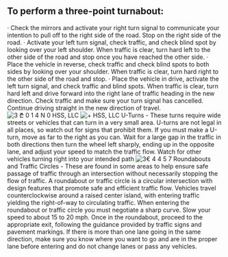 ## To perform a three-point turnabout:
· Check the mirrors and activate your right turn signal to communicate your intention to pull off to the right side of the road. Stop on the right side of the road.
· Activate your left turn signal, check traffic, and check blind spot by looking over your left shoulder. When traffic is clear, turn hard left to the other side of the road and stop once you have reached the other side.
· Place the vehicle in reverse, check traffic and check blind spots to both sides by looking over your shoulder. When traffic is clear, turn hard right to the other side of the road and stop.
· Place the vehicle in drive, activate the left turn signal, and check traffic and blind spots. When traffic is clear, turn hard left and drive forward into the right lane of traffic heading in the new direction. Check traffic and make sure your turn signal has cancelled. Continue driving straight in the new direction of travel.
![3 ₾ 0 1 4 N 0 HSS, LLC]()
![+ HSS, LLC]()
U-Turns - These turns require wide streets or vehicles that can turn in a very small area. U-turns are not legal in all places, so watch out for signs that prohibit them. If you must make a U-turn, move as far to the right as you can. Wait for a large gap in the traffic in both directions then turn the wheel left sharply, ending up in the opposite lane, and adjust your speed to match the traffic flow. Watch for other vehicles turning right into your intended path
![3€ 4 4 5 7]()
Roundabouts and Traffic Circles - These are found in some areas to help ensure safe passage of traffic through an intersection without necessarily stopping the flow of traffic. A roundabout or traffic circle is a circular intersection with design features that promote safe and efficient traffic flow. Vehicles travel counterclockwise around a raised center island, with entering traffic yielding the right-of-way to circulating traffic. When entering the roundabout or traffic circle you must negotiate a sharp curve. Slow your speed to about 15 to 20 mph. Once in the roundabout, proceed to the appropriate exit, following the guidance provided by traffic signs and pavement markings. If there is more than one lane going in the same direction, make sure you know where you want to go and are in the proper lane before entering and do not change lanes or pass any vehicles.